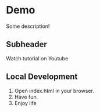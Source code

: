 # Demo 

Some description!

## Subheader 

Watch tutorial on Youtube

## Local Development 

1. Open index.html in your browser.
2. Have fun. 
3. Enjoy life